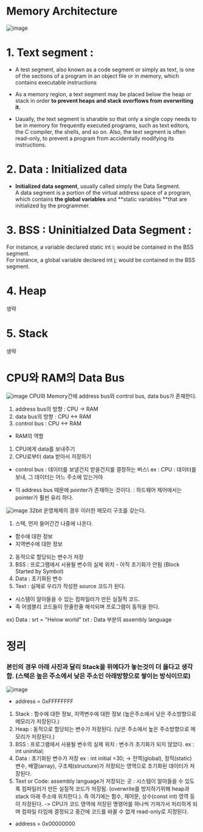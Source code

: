 # Memory Architecture

![image](https://user-images.githubusercontent.com/76835313/130387297-74144998-7925-4399-a9ed-e7d74ce2e620.png)

# 1. Text segment :  
* A test segment, also known as a code segment or simply as text, is  one of the sections of a program in an object file or in memory, which contains executable instructions
* As a memory region, a text segment may be placed below the heap or stack in order **to prevent heaps and stack overflows from overwriting it.**

* Uaually, the text segment is sharable so that only a single copy needs to be in memory for frequently executed programs, such as text editors, the C compiler, the shells, and so on. Also, the text segment is often read-only, to prevent a program from accidentally modifying its instructions.

# 2. Data : Initialized data
* **Initialized data segment**, usually called simply the Data Segment.  
A data segment is a portion of the virtual address space of a program, which contains **the global variables** and **static variables **that are initialized by the programmer.

# 3. BSS : Uninitialzed Data Segment : 

For instance, a variable declared static int i; would be contained in the BSS segment.   
For instance, a global variable declared int j; would be contained in the BSS segment.  

# 4. Heap 
생략
# 5. Stack
생략


# CPU와 RAM의 Data Bus
![image](https://user-images.githubusercontent.com/76835313/130388380-b21ed1a9-14d3-4828-89b1-c8a98ede5e97.png)
CPU와 Memory간에 address bus와 control bus, data bus가 존재한다.  
1. address bus의 방향 : CPU -> RAM
2. data bus의 방향 : CPU <-> RAM
3. control bus : CPU <-> RAM

* RAM의 역할
1. CPU에게 data를 보내주기
2. CPU로부터 data 받아서 저장하기

* control bus : 데이터를 보낼건지 받을건지를 결정하는 버스\\
ex : CPU : 데이터를 보내, 그 데이터는 어느 주소에 있는거야

* 이 address bus 때문에 pointer가 존재하는 것이다. : 하드웨어 제어에서는 pointer가 훨씬 유리 하다.

![image](https://user-images.githubusercontent.com/76835313/130389220-3ae16302-4716-4e3d-bde6-1ff6d54490d4.png)
32bit 운영체제의 경우 이러한 메모리 구조를 갖는다.

1. 스택, 먼저 들어간건 나중에 나온다. 
- 함수에 대한 정보
- 지역변수에 대한 정보
2. 동적으로 할당되는 변수가 저장
3. BSS : 프로그램에서 사용될 변수의 실제 위치 - 아직 초기화가 안됨 (Block Started by Symbol)  
4. Data : 초기화된 변수
5. Text : 실제로 우리가 작성한 source 코드가 된다.
- 시스템이 알아들을 수 있는 컴파일러가 만든 실질적 코드.
- 즉 어셈블리 코드들이 한줄한줄 해석되며 프로그램이 동작을 한다. 

ex)
Data : srt = "Helow world"
txt : Data 부분의 assembly language

# 정리

### 본인의 경우 아래 사진과 달리 Stack을 위에다가 놓는것이 더 옳다고 생각함. (스택은 높은 주소에서 낮은 주소인 아래방향으로 쌓이는 방식이므로)
![image](https://user-images.githubusercontent.com/76835313/130390380-dc838f7c-d886-4f28-86f2-888c75ac378e.png)

* address = 0xFFFFFFFF
1. Stack : 함수에 대한 정보, 지역변수에 대한 정보 (높은주소에서 낮은 주소방향으로 메모리가 저장된다.)
2. Heap : 동적으로 할당되는 변수가 저장된다. (낮은 주소에서 높은 주소방향으로 메모리가 저장된다.)
3. BSS : 프로그램에서 사용될 변수의 실제 위치 : 변수가 초기화가 되지 않았다. ex : int uninitial;
4. Data : 초기화된 변수가 저장 ex : int initial =30; 
-> 전역(global), 정적(static) 변수, 배열(array), 구조체(structure)가 저장되는 영역으로 초기화된 데이터가 저장된다.
5. Text or Code: assembly language가 저장되는 곳 : 시스템이 알아들을 수 있도록 컴파일러가 만든 실질적 코드가 저장됨. (overwrite를 방지하기위해 heap과 stack 아래 주소에 위치한다.). 즉 여기에는 함수, 제어문, 상수(const int) 영역 등이 저장된다. 
-> CPU가 코드 영역에 저장된 명령어를 하나씩 가져가서 처리하게 되며 컴파일 타임에 결정되고 중간에 코드를 바꿀 수 없게 read-only로 지정된다.
* address = 0x00000000

